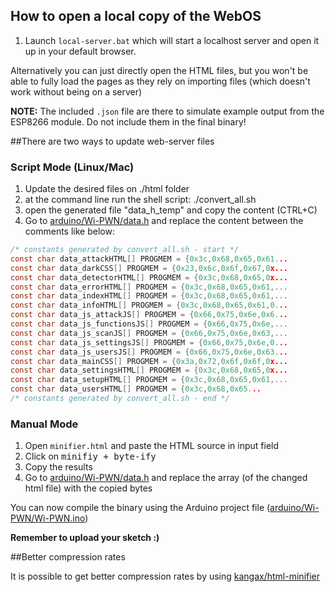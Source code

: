 ## How to open a local copy of the WebOS
1. Launch `local-server.bat` which will start a localhost server and open it up in your default browser.

Alternatively you can just directly open the HTML files, but you won't be able to fully load the pages as they rely on importing files (which doesn't work without being on a server)

**NOTE:** The included `.json` file are there to simulate example output from the ESP8266 module. Do not include them in the final binary! 


##There are two ways to update web-server files

### Script Mode (Linux/Mac)
1. Update the desired files on ./html folder
2. at the command line run the shell script: ./convert_all.sh
3. open the generated file "data_h_temp" and copy the content (CTRL+C)
4. Go to [arduino/Wi-PWN/data.h](http://github.com/Wi-PWN/Wi-PWN/arduino/Wi-PWN/data.h) and replace the content between the comments like below:

```c
/* constants generated by convert_all.sh - start */
const char data_attackHTML[] PROGMEM = {0x3c,0x68,0x65,0x61...
const char data_darkCSS[] PROGMEM = {0x23,0x6c,0x6f,0x67,0x...
const char data_detectorHTML[] PROGMEM = {0x3c,0x68,0x65,0x...
const char data_errorHTML[] PROGMEM = {0x3c,0x68,0x65,0x61,...
const char data_indexHTML[] PROGMEM = {0x3c,0x68,0x65,0x61,...
const char data_infoHTML[] PROGMEM = {0x3c,0x68,0x65,0x61,0...
const char data_js_attackJS[] PROGMEM = {0x66,0x75,0x6e,0x6...
const char data_js_functionsJS[] PROGMEM = {0x66,0x75,0x6e,...
const char data_js_scanJS[] PROGMEM = {0x66,0x75,0x6e,0x63,...
const char data_js_settingsJS[] PROGMEM = {0x66,0x75,0x6e,0...
const char data_js_usersJS[] PROGMEM = {0x66,0x75,0x6e,0x63...
const char data_mainCSS[] PROGMEM = {0x3a,0x72,0x6f,0x6f,0x...
const char data_settingsHTML[] PROGMEM = {0x3c,0x68,0x65,0x...
const char data_setupHTML[] PROGMEM = {0x3c,0x68,0x65,0x61,...
const char data_usersHTML[] PROGMEM = {0x3c,0x68,0x65...
/* constants generated by convert_all.sh - end */
```

### Manual Mode

1. Open `minifier.html` and paste the HTML source in input field  
2. Click on <kbd>minifiy + byte-ify</kbd>  
3. Copy the results  
4. Go to [arduino/Wi-PWN/data.h](http://github.com/Wi-PWN/Wi-PWN/arduino/Wi-PWN/data.h) and replace the array (of the changed html file) with the copied bytes  

You can now compile the binary using the Arduino project file ([arduino/Wi-PWN/Wi-PWN.ino](http://github.com/Wi-PWN/Wi-PWN/arduino/Wi-PWN/Wi-PWN.ino))

**Remember to upload your sketch :)**

##Better compression rates

It is possible to get better compression rates by using [kangax/html-minifier](https://github.com/kangax/html-minifier)
